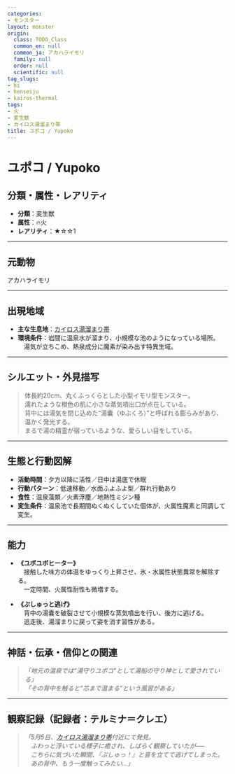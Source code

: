 ```yaml
---
categories:
- モンスター
layout: monster
origin:
  class: TODO_Class
  common_en: null
  common_ja: アカハライモリ
  family: null
  order: null
  scientific: null
tag_slugs:
- hi
- henseiju
- kairos-thermal
tags:
- 火
- 変生獣
- カイロス湯溜まり帯
title: ユポコ / Yupoko
---
```


# ユポコ / Yupoko

## 分類・属性・レアリティ

* **分類**：変生獣  
* **属性**：🔥火  
* **レアリティ**：★☆☆1

---

## 元動物

アカハライモリ

---

## 出現地域

* **主な生息地**：[カイロス湯溜まり帯](../place/kairos_thermal.md)  
* **環境条件**：岩間に温泉水が溜まり、小規模な池のようになっている場所。  
　湯気が立ちこめ、熱泉成分に魔素が染み出す特異生域。

---

## シルエット・外見描写

> 体長約20cm、丸くふっくらとした小型イモリ型モンスター。  
> 濡れたような橙色の肌に小さな蒸気噴出口が点在している。  
> 背中には湯気を閉じ込めた“湯囊（ゆぶくろ）”と呼ばれる膨らみがあり、温かく発光する。  
> まるで湯の精霊が宿っているような、愛らしい目をしている。

---

## 生態と行動図解

* **活動時間**：夕方以降に活性／日中は湯底で休眠  
* **行動パターン**：低速移動／水面ふよふよ型／群れ行動あり  
* **食性**：温泉藻類／火素浮塵／地熱性ミジン種  
* **変生条件**：温泉池で長期間ぬくぬくしていた個体が、火属性魔素と同調して変生。

---

## 能力

* **《ユポユポヒーター》**  
　接触した味方の体温をゆっくり上昇させ、氷・水属性状態異常を解除する。  
　一定時間、火属性耐性も微増する。

* **《ぷしゅっと逃げ》**  
　背中の湯囊を破裂させて小規模な蒸気噴出を行い、後方に逃げる。  
　逃走後、湯溜まりに戻って姿を消す習性がある。

---

## 神話・伝承・信仰との関連

> *「地元の温泉では“湯守りユポコ”として湯船の守り神として愛されている」*  
> *「その背中を触ると“芯まで温まる”という風習がある」*

---

## 観察記録（記録者：テルミナ＝クレエ）

> *「5月5日、[カイロス湯溜まり帯](../place/kairos_thermal.md)付近にて発見。  
　ふわっと浮いている様子に癒され、しばらく観察していたが──  
　こちらに気づいた瞬間、『ぷしゅっ！』と音を立てて逃げてしまった。  
　あの背中、もう一度触ってみたい…」*